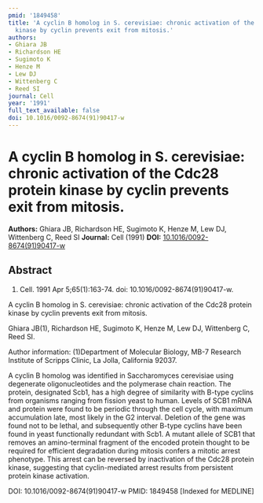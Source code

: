 ```yaml
---
pmid: '1849458'
title: 'A cyclin B homolog in S. cerevisiae: chronic activation of the Cdc28 protein
  kinase by cyclin prevents exit from mitosis.'
authors:
- Ghiara JB
- Richardson HE
- Sugimoto K
- Henze M
- Lew DJ
- Wittenberg C
- Reed SI
journal: Cell
year: '1991'
full_text_available: false
doi: 10.1016/0092-8674(91)90417-w
---
```


# A cyclin B homolog in S. cerevisiae: chronic activation of the Cdc28 protein kinase by cyclin prevents exit from mitosis.
**Authors:** Ghiara JB, Richardson HE, Sugimoto K, Henze M, Lew DJ, Wittenberg C, Reed SI
**Journal:** Cell (1991)
**DOI:** [10.1016/0092-8674(91)90417-w](https://doi.org/10.1016/0092-8674(91)90417-w)

## Abstract

1. Cell. 1991 Apr 5;65(1):163-74. doi: 10.1016/0092-8674(91)90417-w.

A cyclin B homolog in S. cerevisiae: chronic activation of the Cdc28 protein 
kinase by cyclin prevents exit from mitosis.

Ghiara JB(1), Richardson HE, Sugimoto K, Henze M, Lew DJ, Wittenberg C, Reed SI.

Author information:
(1)Department of Molecular Biology, MB-7 Research Institute of Scripps Clinic, 
La Jolla, California 92037.

A cyclin B homolog was identified in Saccharomyces cerevisiae using degenerate 
oligonucleotides and the polymerase chain reaction. The protein, designated 
Scb1, has a high degree of similarity with B-type cyclins from organisms ranging 
from fission yeast to human. Levels of SCB1 mRNA and protein were found to be 
periodic through the cell cycle, with maximum accumulation late, most likely in 
the G2 interval. Deletion of the gene was found not to be lethal, and 
subsequently other B-type cyclins have been found in yeast functionally 
redundant with Scb1. A mutant allele of SCB1 that removes an amino-terminal 
fragment of the encoded protein thought to be required for efficient degradation 
during mitosis confers a mitotic arrest phenotype. This arrest can be reversed 
by inactivation of the Cdc28 protein kinase, suggesting that cyclin-mediated 
arrest results from persistent protein kinase activation.

DOI: 10.1016/0092-8674(91)90417-w
PMID: 1849458 [Indexed for MEDLINE]

